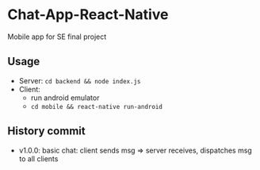 # Chat-App-React-Native
Mobile app for SE final project

## Usage
- Server: `cd backend && node index.js`
- Client:
	- run android emulator
	- `cd mobile && react-native run-android`

## History commit
- v1.0.0: basic chat: client sends msg => server receives, dispatches msg to all clients